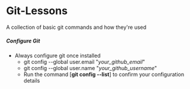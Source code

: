 # Git-Lessons
A collection of basic git commands and how they're used
##### Configure Git
* Always configure git once installed 
	* git config --global user.email "<i>your_github_email</i>"
	* git config --global user.name "<i>your_github_username</i>"
	* Run the command [**git config --list**] to confirm your configuration details
